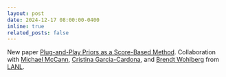 ```yaml
---
layout: post
date: 2024-12-17 08:00:00-0400
inline: true
related_posts: false
---
```


 New paper [Plug-and-Play Priors as a Score-Based Method](https://wustl-cig.github.io/scorepnp). Collaboration with [Michael McCann](https://michael-t-mccann.github.io), [Cristina Garcia-Cardona](https://cnls.lanl.gov/External/people/Christina_Garcia-Cardona.php), and [Brendt Wohlberg](https://brendt.wohlberg.net) from [LANL](https://www.lanl.gov).